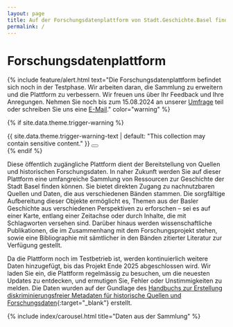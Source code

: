 ```yaml
---
layout: page
title: Auf der Forschungsdatenplattform von Stadt.Geschichte.Basel finden Sie nachnutzbare Quellen und Daten zur Geschichte der Stadt Basel.
permalink: /
---
```


# Forschungsdatenplattform

{% include feature/alert.html text="Die Forschungsdatenplattform befindet sich noch in der Testphase. Wir arbeiten daran, die Sammlung zu erweitern und die Plattform zu verbessern. Wir freuen uns über Ihr Feedback und Ihre Anregungen. Nehmen Sie noch bis zum 15.08.2024 an unserer <a href='https://forms.gle/MPYpYJmYy2mR6qJP6' target=_blank>Umfrage</a> teil oder schreiben Sie uns eine <a href='mailto:info@stadtgeschichtebasel.ch'>E-Mail</a>." color="warning" %}

{% if site.data.theme.trigger-warning %}
<div class="alert alert-danger alert-dismissible fade show" role="alert" id="trigger-warning">
    {{ site.data.theme.trigger-warning-text | default: "This collection may contain sensitive content." }}
    <button type="button" class="btn-close top-50 translate-middle-y" data-bs-dismiss="alert" aria-label="Hinweis ausblenden"></button>
</div>
{% endif %}

Diese öffentlich zugängliche Plattform dient der Bereitstellung von Quellen und historischen Forschungsdaten. In naher Zukunft werden Sie auf dieser Plattform eine umfangreiche Sammlung von Ressourcen zur Geschichte der Stadt Basel finden können. Sie bietet direkten Zugang zu nachnutzbaren Quellen und Daten, die aus verschiedenen Bänden stammen. Die sorgfältige Aufbereitung dieser Objekte ermöglicht es, Themen aus der Basler Geschichte aus verschiedenen Perspektiven zu erforschen – sei es auf einer Karte, entlang einer Zeitachse oder durch Inhalte, die mit Schlagworten versehen sind. Darüber hinaus werden wissenschaftliche Publikationen, die im Zusammenhang mit dem Forschungsprojekt stehen, sowie eine Bibliographie mit sämtlicher in den Bänden zitierter Literatur zur Verfügung gestellt.

Da die Plattform noch im Testbetrieb ist, werden kontinuierlich weitere Daten hinzugefügt, bis das Projekt Ende 2025 abgeschlossen wird. Wir laden Sie ein, die Plattform regelmässig zu besuchen, um die neuesten Updates zu entdecken, und ermutigen Sie, Fehler oder Unstimmigkeiten zu melden. Die Daten wurden auf der Gundlage des [Handbuchs zur Erstellung diskriminierungsfreier Metadaten für historische Quellen und Forschungsdaten](https://maehr.github.io/diskriminierungsfreie-metadaten/){:target="_blank"} erstellt.

{% include index/carousel.html title="Daten aus der Sammlung" %}
